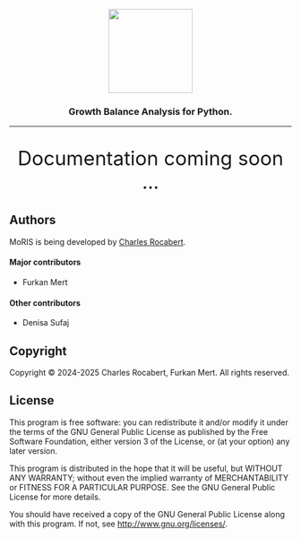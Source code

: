 <p align="center">
  <img src="https://github.com/user-attachments/assets/df4ed0db-09c2-4f19-8424-5cd7180905d7" width=150 />
</p>
<h3 align="center">Growth Balance Analysis for Python.</h3>

-----------------

<p align="center" style="font-size: 2.5em;">
Documentation coming soon ...
</p>

## Authors <a name="authors"></a>
MoRIS is being developed by <a href="https://charlesrocabert.github.io/" target="_blank">Charles Rocabert</a>.

#### Major contributors
* Furkan Mert

#### Other contributors
* Denisa Sufaj

## Copyright <a name="copyright"></a>
Copyright © 2024-2025 Charles Rocabert, Furkan Mert. All rights reserved.

## License <a name="license"></a>
This program is free software: you can redistribute it and/or modify it under the terms of the GNU General Public License as published by the Free Software Foundation, either version 3 of the License, or (at your option) any later version.

This program is distributed in the hope that it will be useful, but WITHOUT ANY WARRANTY; without even the implied warranty of MERCHANTABILITY or FITNESS FOR A PARTICULAR PURPOSE. See the GNU General Public License for more details.

You should have received a copy of the GNU General Public License along with this program. If not, see http://www.gnu.org/licenses/.
